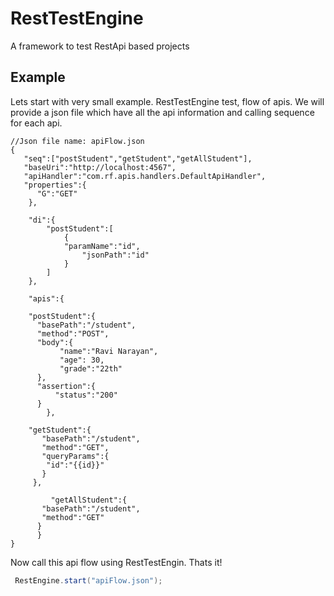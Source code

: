 # RestTestEngine
A framework to test RestApi based projects

## Example

Lets start with very small example.
RestTestEngine test, flow of apis. We will provide a json file which have all the api information and calling sequence for each api.

```
//Json file name: apiFlow.json
{
   "seq":["postStudent","getStudent","getAllStudent"],
   "baseUri":"http://localhost:4567",
   "apiHandler":"com.rf.apis.handlers.DefaultApiHandler",
   "properties":{
      "G":"GET"
    },
    
    "di":{
    	"postStudent":[
    		{
    		"paramName":"id",
                "jsonPath":"id"
    		}
    	]
    },
    
    "apis":{

	"postStudent":{
	  "basePath":"/student",
	  "method":"POST",
	  "body":{
		   "name":"Ravi Narayan",
		   "age": 30,
		   "grade":"22th"
	  },
	  "assertion":{
		  "status":"200"
	  }
        },

	"getStudent":{
	   "basePath":"/student",
	   "method":"GET",
	   "queryParams":{
		"id":"{{id}}"
	   }
	 },

         "getAllStudent":{
	   "basePath":"/student",
	   "method":"GET"
	  }
      }
}	
```

Now call this api flow using RestTestEngin. Thats it!

```java
 RestEngine.start("apiFlow.json");
```
